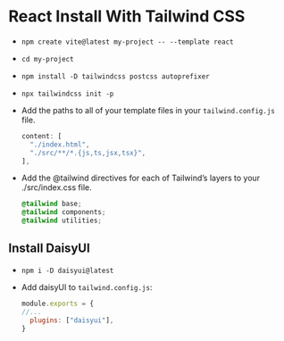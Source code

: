# React Install With Tailwind CSS

- `npm create vite@latest my-project -- --template react`
- `cd my-project`
- `npm install -D tailwindcss postcss autoprefixer`
- `npx tailwindcss init -p`
- Add the paths to all of your template files in your `tailwind.config.js` file.

  ```js
  content: [
    "./index.html",
    "./src/**/*.{js,ts,jsx,tsx}",
  ],
  ```

- Add the @tailwind directives for each of Tailwind’s layers to your ./src/index.css file.

  ```css
  @tailwind base;
  @tailwind components;
  @tailwind utilities;
  ```

## Install DaisyUI

- `npm i -D daisyui@latest`
- Add daisyUI to `tailwind.config.js`:

  ```js
  module.exports = {
  //...
    plugins: ["daisyui"],
  }
  ```
